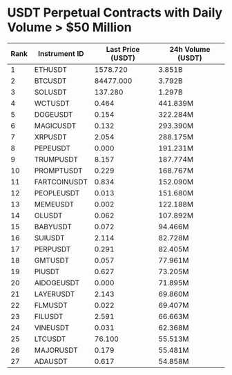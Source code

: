 # USDT Perpetual Contracts with Daily Volume > $50 Million

| Rank | Instrument ID | Last Price (USDT) | 24h Volume (USDT) |
|------|---------------|-------------------|-------------------|
| 1 | ETHUSDT | 1578.720 | 3.851B |
| 2 | BTCUSDT | 84477.000 | 3.792B |
| 3 | SOLUSDT | 137.280 | 1.297B |
| 4 | WCTUSDT | 0.464 | 441.839M |
| 5 | DOGEUSDT | 0.154 | 322.284M |
| 6 | MAGICUSDT | 0.132 | 293.390M |
| 7 | XRPUSDT | 2.054 | 288.175M |
| 8 | PEPEUSDT | 0.000 | 191.231M |
| 9 | TRUMPUSDT | 8.157 | 187.774M |
| 10 | PROMPTUSDT | 0.229 | 168.767M |
| 11 | FARTCOINUSDT | 0.834 | 152.090M |
| 12 | PEOPLEUSDT | 0.013 | 151.680M |
| 13 | MEMEUSDT | 0.002 | 122.188M |
| 14 | OLUSDT | 0.062 | 107.892M |
| 15 | BABYUSDT | 0.072 | 94.466M |
| 16 | SUIUSDT | 2.114 | 82.728M |
| 17 | PERPUSDT | 0.291 | 82.405M |
| 18 | GMTUSDT | 0.057 | 77.961M |
| 19 | PIUSDT | 0.627 | 73.205M |
| 20 | AIDOGEUSDT | 0.000 | 71.895M |
| 21 | LAYERUSDT | 2.143 | 69.860M |
| 22 | FLMUSDT | 0.022 | 69.407M |
| 23 | FILUSDT | 2.591 | 66.663M |
| 24 | VINEUSDT | 0.031 | 62.368M |
| 25 | LTCUSDT | 76.100 | 55.513M |
| 26 | MAJORUSDT | 0.179 | 55.481M |
| 27 | ADAUSDT | 0.617 | 54.858M |
